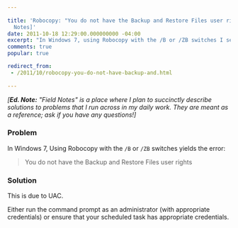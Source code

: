 ```yaml
---
 
title: 'Robocopy: "You do not have the Backup and Restore Files user rights" [Field
  Notes]'
date: 2011-10-18 12:29:00.000000000 -04:00
excerpt: "In Windows 7, using Robocopy with the /B or /ZB switches I see the error 'You do not have the Backup and Restore Files user rights'."
comments: true
popular: true

redirect_from: 
 - /2011/10/robocopy-you-do-not-have-backup-and.html
 
---
```

*[**Ed. Note:** "Field Notes" is a place where I plan to succinctly describe solutions to problems that I run across in my daily work. They are meant as a reference; ask if you have any questions!]*

### Problem
In Windows 7, Using Robocopy with the `/B` or `/ZB` switches yields the error:

> You do not have the Backup and Restore Files user rights

### Solution
This is due to UAC. 

Either run the command prompt as an administrator (with appropriate credentials) or ensure that your scheduled task has appropriate credentials.
